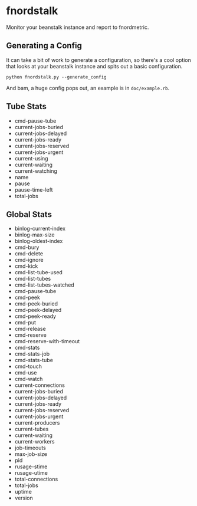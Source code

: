 # fnordstalk
Monitor your beanstalk instance and report to fnordmetric.

## Generating a Config
It can take a bit of work to generate a configuration,
so there's a cool option that looks at your beanstalk instance and spits out a basic configuration.

    python fnordstalk.py --generate_config
    
And bam, a huge config pops out, an example is in `doc/example.rb`.


## Tube Stats
* cmd-pause-tube
* current-jobs-buried
* current-jobs-delayed
* current-jobs-ready
* current-jobs-reserved
* current-jobs-urgent
* current-using
* current-waiting
* current-watching
* name
* pause
* pause-time-left
* total-jobs

## Global Stats
* binlog-current-index
* binlog-max-size
* binlog-oldest-index
* cmd-bury
* cmd-delete
* cmd-ignore
* cmd-kick
* cmd-list-tube-used
* cmd-list-tubes
* cmd-list-tubes-watched
* cmd-pause-tube
* cmd-peek
* cmd-peek-buried
* cmd-peek-delayed
* cmd-peek-ready
* cmd-put
* cmd-release
* cmd-reserve
* cmd-reserve-with-timeout
* cmd-stats
* cmd-stats-job
* cmd-stats-tube
* cmd-touch
* cmd-use
* cmd-watch
* current-connections
* current-jobs-buried
* current-jobs-delayed
* current-jobs-ready
* current-jobs-reserved
* current-jobs-urgent
* current-producers
* current-tubes
* current-waiting
* current-workers
* job-timeouts
* max-job-size
* pid
* rusage-stime
* rusage-utime
* total-connections
* total-jobs
* uptime
* version